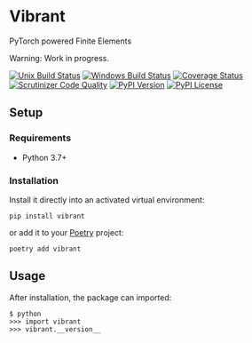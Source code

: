 # Vibrant

PyTorch powered Finite Elements

Warning: Work in progress.

[![Unix Build Status](https://img.shields.io/travis/gcapu/vibrant/master.svg?label=unix)](https://travis-ci.org/gcapu/vibrant)
[![Windows Build Status](https://img.shields.io/appveyor/ci/gcapu/vibrant/master.svg?label=windows)](https://ci.appveyor.com/project/gcapu/vibrant)
[![Coverage Status](https://img.shields.io/coveralls/gcapu/vibrant/master.svg)](https://coveralls.io/r/gcapu/vibrant)
[![Scrutinizer Code Quality](https://img.shields.io/scrutinizer/g/gcapu/vibrant.svg)](https://scrutinizer-ci.com/g/gcapu/vibrant/?branch=master)
[![PyPI Version](https://img.shields.io/pypi/v/vibrant.svg)](https://pypi.org/project/vibrant)
[![PyPI License](https://img.shields.io/pypi/l/vibrant.svg)](https://pypi.org/project/vibrant)

## Setup

### Requirements

* Python 3.7+

### Installation

Install it directly into an activated virtual environment:

```text
pip install vibrant
```

or add it to your [Poetry](https://poetry.eustace.io/) project:

```text
poetry add vibrant
```

## Usage

After installation, the package can imported:

```text
$ python
>>> import vibrant
>>> vibrant.__version__
```
